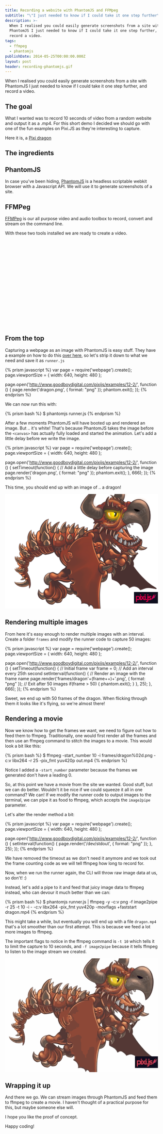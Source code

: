 ```yaml
---
title: Recording a website with PhantomJS and FFMpeg
subtitle: "\"I just needed to know if I could take it one step further\""
description: >-
  When I realised you could easily generate screenshots from a site with
  PhantomJS I just needed to know if I could take it one step further, and
  record a video.
tags:
  - ffmpeg
  - phantomjs
publishDate: 2014-05-25T00:00:00.000Z
layout: post
header: recording-phantomjs.gif
---
```


When I realised you could easily generate screenshots from a site with PhantomJS I just needed to know if I could take it one step further, and record a video.

## The goal

What I wanted was to record 10 seconds of video from a random website and output it as a .mp4\. For this short demo I decided we should go with one of the fun examples on Pixi.JS as they're interesting to capture.

Here it is, a [Pixi dragon](http://www.goodboydigital.com/pixijs/examples/12-2/)

## The ingredients

## PhantomJS

In case you've been hiding, [PhantomJS](http://phantomjs.org/) is a headless scriptable webkit browser with a Javascript API. We will use it to generate screenshots of a site.

## FFMPeg

[FFMPeg](http://www.ffmpeg.org/) is our all purpose video and audio toolbox to record, convert and stream on the command line.

With these two tools installed we are ready to create a video.

<!-- Rectangle Ad -->
<center>
<ins class="adsbygoogle"
     style="display:inline-block;width:336px;height:280px"
     data-ad-client="ca-pub-0534492338431642"
     data-ad-slot="3199566305"></ins>
</center>
<script>
(adsbygoogle = window.adsbygoogle || []).push({});
</script>

## From the top

Capturing a webpage as an image with PhantomJS is easy stuff. They have a example on how to do this [over here](https://github.com/ariya/phantomjs/blob/master/examples/technews.js), so let's strip it down to what we need and save it as `runner.js`

{% prism javascript %}
var page = require('webpage').create();
page.viewportSize = { width: 640, height: 480 };

page.open('http://www.goodboydigital.com/pixijs/examples/12-2/', function () {
  page.render('dragon.png', { format: "png" });
  phantom.exit();
});
{% endprism %}

We can now run this with:

{% prism bash %}
$ phantomjs runner.js
{% endprism %}

After a few moments PhantomJS will have booted up and rendered an image. But .. it's white! That's because PhantomJS takes the image before the `<canvas>` has actually fully loaded and started the animation. Let's add a little delay before we write the image.

{% prism javascript %}
var page = require('webpage').create();
page.viewportSize = { width: 640, height: 480 };

page.open('http://www.goodboydigital.com/pixijs/examples/12-2/', function () {
  setTimeout(function() { // Add a little delay before capturing the image
    page.render('dragon.png', { format: "png" });
    phantom.exit();
  }, 666);
});
{% endprism %}

This time, you should end up with an image of .. a dragon!

![Pixi Dragon](/images/screenshots/dragon01.png)

## Rendering multiple images

From here it's easy enough to render multiple images with an interval. Create a folder `frames` and modify the runner code to capture 50 images:

{% prism javascript %}
var page = require('webpage').create();
page.viewportSize = { width: 640, height: 480 };

page.open('http://www.goodboydigital.com/pixijs/examples/12-2/', function () {
  setTimeout(function() {
    // Initial frame
    var frame = 0;
    // Add an interval every 25th second
    setInterval(function() {
      // Render an image with the frame name
      page.render('frames/dragon'+(frame++)+'.png', { format: "png" });
      // Exit after 50 images
      if(frame > 50) {
        phantom.exit();
      }
    }, 25);
  }, 666);
});
{% endprism %}

Sweet, we end up with 50 frames of the dragon. When flicking through them it looks like it's flying, so we're almost there!

## Rendering a movie

Now we know how to get the frames we want, we need to figure out how to feed them to ffmpeg. Traditionally, one would first render all the frames and then use an ffmpeg command to stitch the images to a movie. This would look a bit like this:

{% prism bash %}
$ ffmpeg -start_number 10 -i frames/dragon%02d.png -c:v libx264 -r 25 -pix_fmt yuv420p out.mp4
{% endprism %}

Notice I added a `-start_number` parameter because the frames we generated don't have a leading 0.

So, at this point we have a movie from the site we wanted. Good stuff, but we can do better. Wouldn't it be nice if we could squeeze it all in one command? We can! If we modify the runner code to output images to the terminal, we can pipe it as food to ffmpeg, which accepts the `image2pipe` parameter.

Let's alter the render method a bit:

{% prism javascript %}
var page = require('webpage').create();
page.viewportSize = { width: 640, height: 480 };

page.open('http://www.goodboydigital.com/pixijs/examples/12-2/', function () {
  setInterval(function() {
    page.render('/dev/stdout', { format: "png" });
  }, 25);
});
{% endprism %}

We have removed the timeout as we don't need it anymore and we took out the frame counting code as we will tell ffmpeg how long to record for.

Now, when we run the runner again, the CLI will throw raw image data at us, so don't! :)

Instead, let's add a pipe to it and feed that juicy image data to ffmpeg instead, who can devour it much better than we can:

{% prism bash %}
$ phantomjs runner.js | ffmpeg -y -c:v png -f image2pipe -r 25 -t 10  -i - -c:v libx264 -pix_fmt yuv420p -movflags +faststart dragon.mp4
{% endprism %}

This might take a while, but eventually you will end up with a file `dragon.mp4` that's a lot smoother than our first attempt. This is because we feed a lot more images to ffmpeg.

The important flags to notice in the ffmpeg command is `-t 10` which tells it to limit the capture to 10 seconds, and `-f image2pipe` because it tells ffmpeg to listen to the image stream we created.

![Pixi Dragon](/images/screenshots/dragon.gif)

## Wrapping it up

And there we go. We can stream images through PhantomJS and feed them to ffmpeg to create a movie. I haven't thought of a practical purpose for this, but maybe someone else will.

I hope you like the proof of concept.

Happy coding!
